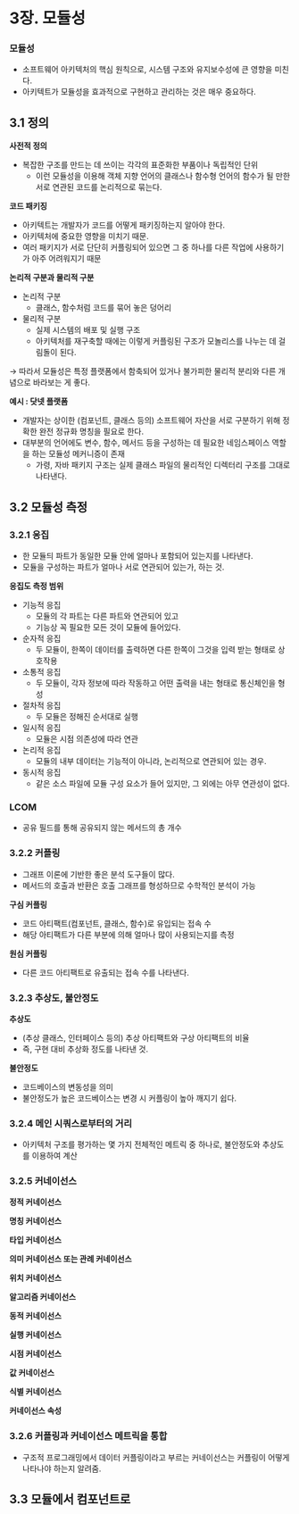 # 3장. 모듈성
### 모듈성

- 소프트웨어 아키텍처의 핵심 원칙으로, 시스템 구조와 유지보수성에 큰 영향을 미친다.
- 아키텍트가 모듈성을 효과적으로 구현하고 관리하는 것은 매우 중요하다.

## 3.1 정의

**사전적 정의**

- 복잡한 구조를 만드는 데 쓰이는 각각의 표준화한 부품이나 독립적인 단위
    - 이런 모듈성을 이용해 객체 지향 언어의 클래스나 함수형 언어의 함수가 될 만한 서로 연관된 코드를 논리적으로 묶는다.

**코드 패키징**

- 아키텍트는 개발자가 코드를 어떻게 패키징하는지 알아야 한다.
- 아키텍처에 중요한 영향을 미치기 때문.
- 여러 패키지가 서로 단단히 커플링되어 있으면 그 중 하나를 다른 작업에 사용하기가 아주 어려워지기 때문

**논리적 구분과 물리적 구분**

- 논리적 구분
    - 클래스, 함수처럼 코드를 묶어 놓은 덩어리
- 물리적 구분
    - 실제 시스템의 배포 및 실행 구조
    - 아키텍처를 재구축할 때에는 이렇게 커플링된 구조가 모놀리스를 나누는 데 걸림돌이 된다.

→ 따라서 모듈성은 특정 플랫폼에서 함축되어 있거나 불가피한 물리적 분리와 다른 개념으로 바라보는 게 좋다.

**예시 : 닷넷 플랫폼**

- 개발자는 상이한 (컴포넌트, 클래스 등의) 소프트웨어 자산을 서로 구분하기 위해 정확한 완전 정규화 명칭을 필요로 한다.
- 대부분의 언어에도 변수, 함수, 메서드 등을 구성하는 데 필요한 네임스페이스 역할을 하는 모듈성 메커니증이 존재
    - 가령, 자바 패키지 구조는 실제 클래스 파일의 물리적인 디렉터리 구조를 그대로 나타낸다.

## 3.2 모듈성 측정

### 3.2.1 응집

- 한 모듈듸 파트가 동일한 모듈 안에 얼마나 포함되어 있는지를 나타낸다.
- 모듈을 구성하는 파트가 얼마나 서로 연관되어 있는가, 하는 것.

**응집도 측정 범위**

- 기능적 응집
    - 모듈의 각 파트는 다른 파트와 연관되어 있고
    - 기능상 꼭 필요한 모든 것이 모듈에 들어있다.
- 순자적 응집
    - 두 모듈이, 한쪽이 데이터를 출력하면 다른 한쪽이 그것을 입력 받는 형태로 상호작용
- 소통적 응집
    - 두 모듈이, 각자 정보에 따라 작동하고 어떤 출력을 내는 형태로 통신체인을 형성
- 절차적 응집
    - 두 모듈은 정해진 순서대로 실행
- 일시적 응집
    - 모듈은 시점 의존성에 따라 연관
- 논리적 응집
    - 모듈의 내부 데이터는 기능적이 아니라, 논리적으로 연관되어 있는 경우.
- 동시적 응집
    - 같은 소스 파일에 모듈 구성 요소가 들어 있지만, 그 외에는 아무 연관성이 없다.

### LCOM

- 공유 필드를 통해 공유되지 않는 메서드의 총 개수

### 3.2.2 커플링

- 그래프 이론에 기반한 좋은 분석 도구들이 많다.
- 메서드의 호출과 반환은 호출 그래프를 형성하므로 수학적인 분석이 가능

**구심 커플링**

- 코드 아티팩트(컴포넌트, 클래스, 함수)로 유입되는 접속 수
- 해당 아티팩트가 다른 부분에 의해 얼마나 많이 사용되는지를 측정

**원심 커플링**

- 다른 코드 아티팩트로 유출되는 접속 수를 나타낸다.

### 3.2.3 추상도, 불안정도

**추상도**

- (추상 클래스, 인터페이스 등의) 추상 아티팩트와 구상 아티팩트의 비율
- 즉, 구현 대비 추상화 정도를 나타낸 것.

**불안정도**

- 코드베이스의 변동성을 의미
- 불안정도가 높은 코드베이스는 변경 시 커플링이 높아 깨지기 쉽다.

### 3.2.4 메인 시쿼스로부터의 거리

- 아키텍처 구조를 평가하는 몇 가지 전체적인 메트릭 중 하나로, 불안정도와 추상도를 이용하여 계산

### 3.2.5 커네이선스

**정적 커네이선스**

**명칭 커네이선스**

**타입 커네이선스**

**의미 커네이선스 또는 관례 커네이선스**

**위치 커네이선스**

**알고리즘 커네이선스**

**동적 커네이선스**

**실행 커네이선스**

**시점 커네이선스**

**값 커네이선스**

**식별 커네이선스**

**커네이선스 속성**

### 3.2.6 커플링과 커네이선스 메트릭을 통합

- 구조적 프로그래밍에서 데이터 커플링이라고 부르는 커네이선스는 커플링이 어떻게 나타나야 하는지 알려줌.

## 3.3 모듈에서 컴포넌트로
